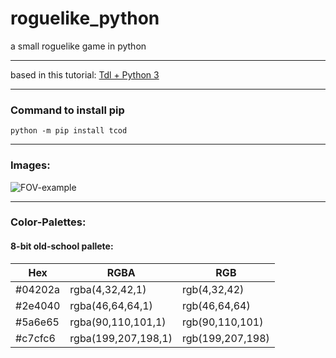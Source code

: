 # roguelike_python
a small roguelike game in python
***

based in this tutorial:
[Tdl + Python 3](http://rogueliketutorials.com/tdl/1)

***
### Command to install pip
```
python -m pip install tcod
```

***
### Images:
![FOV-example](https://media.giphy.com/media/1NUP582Ll1pIGrWXAl/source.gif)

***
### Color-Palettes:
#### 8-bit old-school pallete:
| Hex     | RGBA                | RGB              |
|---------|---------------------|------------------|
| #04202a | rgba(4,32,42,1)     | rgb(4,32,42)     |
| #2e4040 | rgba(46,64,64,1)    | rgb(46,64,64)    |
| #5a6e65 | rgba(90,110,101,1)  | rgb(90,110,101)  |
| #c7cfc6 | rgba(199,207,198,1) | rgb(199,207,198) |